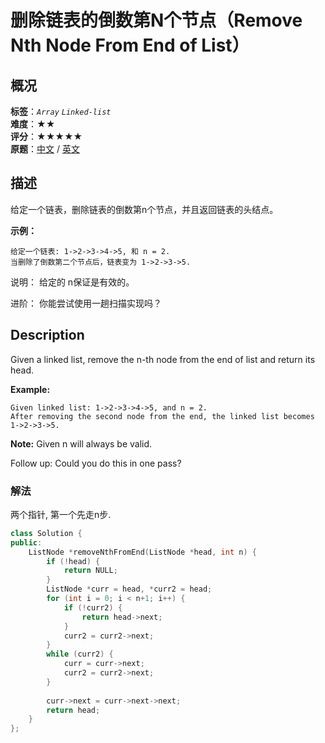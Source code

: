 # 删除链表的倒数第N个节点（Remove Nth Node From End of List）
## 概况
**标签**：*`Array`*  *`Linked-list`*<br>
**难度**：★★<br>
**评分**：★★★★★<br>
**原题**：[中文](https://leetcode-cn.com/problems/remove-nth-node-from-end-of-list) / [英文](https://leetcode.com/problems/remove-nth-node-from-end-of-list)

## 描述
给定一个链表，删除链表的倒数第n个节点，并且返回链表的头结点。

**示例：**
```
给定一个链表: 1->2->3->4->5, 和 n = 2.
当删除了倒数第二个节点后，链表变为 1->2->3->5.
```

说明：
给定的 n保证是有效的。

进阶：
你能尝试使用一趟扫描实现吗？

## Description
Given a linked list, remove the n-th node from the end of list and return its head.

**Example:**
```
Given linked list: 1->2->3->4->5, and n = 2.
After removing the second node from the end, the linked list becomes 1->2->3->5.
```

**Note:**
Given n will always be valid.

Follow up:
Could you do this in one pass?

### 解法
两个指针, 第一个先走n步.
```c++
class Solution {
public:
    ListNode *removeNthFromEnd(ListNode *head, int n) {
    	if (!head) {
    		return NULL;
    	}
    	ListNode *curr = head, *curr2 = head;
    	for (int i = 0; i < n+1; i++) {
    		if (!curr2) {
    			return head->next;
    		}
    		curr2 = curr2->next;
    	}
    	while (curr2) {
    		curr = curr->next;
    		curr2 = curr2->next;
    	}
        
    	curr->next = curr->next->next;
    	return head;
    }
};
```